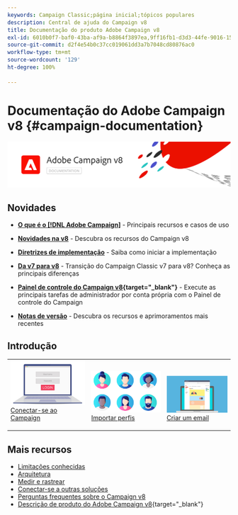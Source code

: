 ```yaml
---
keywords: Campaign Classic;página inicial;tópicos populares
description: Central de ajuda do Campaign v8
title: Documentação do produto Adobe Campaign v8
exl-id: 6010b0f7-baf0-43ba-af9a-b8864f3897ea,9ff16fb1-d3d3-44fe-9016-15abffdbc74e
source-git-commit: d2f4e54b0c37cc019061dd3a7b7048cd80876ac0
workflow-type: tm+mt
source-wordcount: '129'
ht-degree: 100%

---
```


# Documentação do Adobe Campaign v8 {#campaign-documentation}

![](assets/banner-documentationv8.png)

## Novidades

* **[O que é o [!DNL Adobe Campaign]](start/get-started.md)** - Principais recursos e casos de uso

* **[Novidades na v8](start/whats-new.md)** - Descubra os recursos do Campaign v8

* **[Diretrizes de implementação](start/implement.md)** - Saiba como iniciar a implementação

* **[Da v7 para v8](start/capability-matrix.md)** - Transição do Campaign Classic v7 para v8? Conheça as principais diferenças

* **[Painel de controle do Campaign v8](https://experienceleague.adobe.com/docs/control-panel/using/discover-control-panel/key-features.html?lang=pt-BR){target=&quot;_blank&quot;}** - Execute as principais tarefas de administrador por conta própria com o Painel de controle do Campaign

* **[Notas de versão](start/release-notes.md)** - Descubra os recursos e aprimoramentos mais recentes


## Introdução

<table>
<tr>
  <td valign="bottom">
    <a href="start/connect.md">
      <img alt="Conectar" src="start/assets/do-not-localize/login.jpeg"/>
    </a>
    <div>
    <a href="start/connect.md">Conectar-se ao Campaign</a>
    </div>
    <br>
  </td>

<td valign="bottom">
      <a href="start/import.md">
       <img alt="Importação" src="start/assets/do-not-localize/profiles.jpeg" />
       </a>
    <div><a href="start/import.md">Importar perfis</a>
    </div>
    <br>
  </td>
  <td valign="bottom">
    <a href="start/create-message.md">
      <img alt="Email" src="start/assets/do-not-localize/email-design.jpeg" />
    </a>
    <div>
    <a href="start/create-message.md">Criar um email</a>
    </div>
    <br>
  </td>
</tr>
</table>

## Mais recursos

* [Limitações conhecidas](start/known-limitations.md)
* [Arquitetura](dev/architecture.md)
* [Medir e rastrear](start/reporting.md)
* [Conectar-se a outras soluções](connect/integration.md)
* [Perguntas frequentes sobre o Campaign v8](start/campaign-faq.md)
* [Descrição de produto do Adobe Campaign v8](https://helpx.adobe.com/br/legal/product-descriptions/adobe-campaign-managed-cloud-services.html){target=&quot;_blank&quot;}
